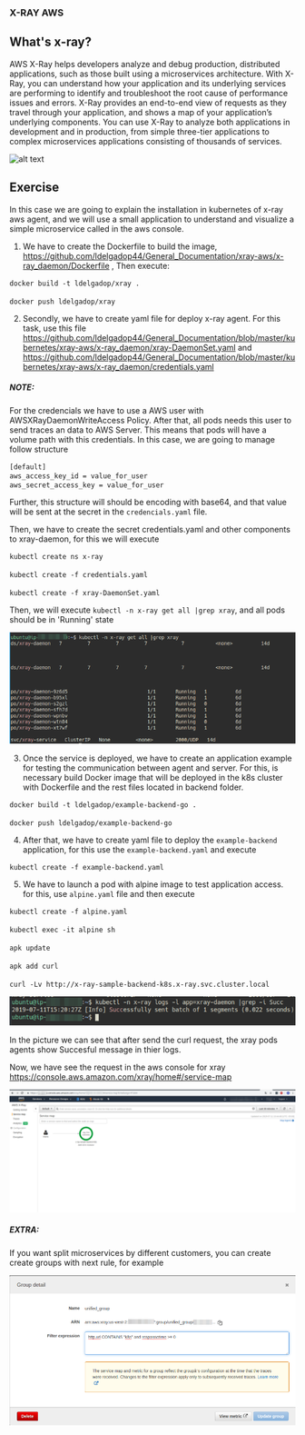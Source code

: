 ### X-RAY AWS

## What's x-ray?

AWS X-Ray helps developers analyze and debug production, distributed applications, such as those built using a microservices architecture. With X-Ray, you can understand how your application and its underlying services are performing to identify and troubleshoot the root cause of performance issues and errors. X-Ray provides an end-to-end view of requests as they travel through your application, and shows a map of your application’s underlying components. You can use X-Ray to analyze both applications in development and in production, from simple three-tier applications to complex microservices applications consisting of thousands of services.

![alt text](https://docs.aws.amazon.com/xray/latest/devguide/images/architecture-dataflow.png "Architecture AWS X-Ray. Taken from the AWS Official documentation")

## Exercise

In this case we are going to explain the installation in kubernetes of x-ray aws agent, and we will use a small application to understand and visualize a simple microservice called in the aws console.

1. We have to create the Dockerfile to build the image, https://github.com/ldelgadop44/General_Documentation/xray-aws/x-ray_daemon/Dockerfile , Then execute:

```
docker build -t ldelgadop/xray .

docker push ldelgadop/xray
```

2. Secondly, we have to create yaml file for deploy x-ray agent. For this task, use this file https://github.com/ldelgadop44/General_Documentation/blob/master/kubernetes/xray-aws/x-ray_daemon/xray-DaemonSet.yaml and https://github.com/ldelgadop44/General_Documentation/blob/master/kubernetes/xray-aws/x-ray_daemon/credentials.yaml

##### NOTE: 
For the credencials we have to use a AWS user with AWSXRayDaemonWriteAccess Policy. After that, all pods needs this user to send traces an data to AWS Server. This means that pods will have a volume path with this credentials. In this case, we are going to manage follow structure 

```
[default]
aws_access_key_id = value_for_user
aws_secret_access_key = value_for_user

```

Further, this structure will should be encoding with base64, and that value will be sent at the secret in the `credencials.yaml` file.

Then, we have to create the secret credentials.yaml and other components to xray-daemon, for this we will execute

```
kubectl create ns x-ray

kubectl create -f credentials.yaml

kubectl create -f xray-DaemonSet.yaml

```

Then, we will execute ```kubectl -n x-ray get all |grep xray```, and all pods should be in 'Running' state

![objects_xray.png](x-ray_daemon/images/objects_xray.png)

3. Once the service is deployed, we have to create an application example for testing the communication between agent and server. For this, is necessary build Docker image that will be deployed in the k8s cluster with Dockerfile and the rest files located in backend folder.

```
docker build -t ldelgadop/example-backend-go .

docker push ldelgadop/example-backend-go

```

4. After that, we have to create yaml file to deploy the `example-backend` application, for this use the `example-backend.yaml` and execute

```
kubectl create -f example-backend.yaml

```

5. We have to launch a pod with alpine image to test application access. for this, use `alpine.yaml` file and then execute

```
kubectl create -f alpine.yaml

kubectl exec -it alpine sh

apk update

apk add curl

curl -Lv http://x-ray-sample-backend-k8s.x-ray.svc.cluster.local

```

![success_xray.png](x-ray_daemon/images/success_xray.png)

In the picture we can see that after send the curl request, the xray pods agents show Succesful message in thier logs.

Now, we have see the request in the aws console for xray https://console.aws.amazon.com/xray/home#/service-map

![xray_console.png](x-ray_daemon/images/xray_console.png)

##### EXTRA:

If you want split microservices by different customers, you can create create groups with next rule, for example

![xray_group.png](x-ray_daemon/images/xray_group.png)